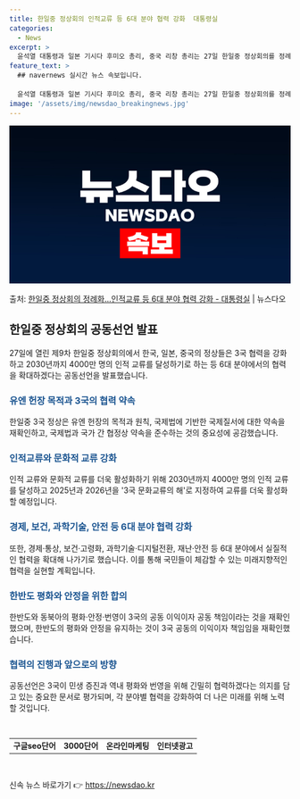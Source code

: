 ```yaml
---
title: 한일중 정상회의 인적교류 등 6대 분야 협력 강화  대통령실
categories:
  - News
excerpt: >
  윤석열 대통령과 일본 기시다 후미오 총리, 중국 리창 총리는 27일 한일중 정상회의를 정례화하는 등 3국 협…
feature_text: >
  ## navernews 실시간 뉴스 속보입니다.

  윤석열 대통령과 일본 기시다 후미오 총리, 중국 리창 총리는 27일 한일중 정상회의를 정례화하는 등 3국 협…
image: '/assets/img/newsdao_breakingnews.jpg'
---
```


![뉴스다오 속보](/assets/img/newsdao_breakingnews.jpg)

<p>출처: <a href="https://newsdao.kr/3922" rel="dofollow">한일중 정상회의 정례화…인적교류 등 6대 분야 협력 강화 - 대통령실</a> | 뉴스다오</p>

<h2 data-ke-size="size26">한일중 정상회의 공동선언 발표</h2>
<p data-ke-size="size16">27일에 열린 제9차 한일중 정상회의에서 한국, 일본, 중국의 정상들은 3국 협력을 강화하고 2030년까지 4000만 명의 인적 교류를 달성하기로 하는 등 6대 분야에서의 협력을 확대하겠다는 공동선언을 발표했습니다.</p>

<h3><b><span style="color: #1a5490;">유엔 헌장 목적과 3국의 협력 약속</span></b></h3>
<p data-ke-size="size16">한일중 3국 정상은 유엔 헌장의 목적과 원칙, 국제법에 기반한 국제질서에 대한 약속을 재확인하고, 국제법과 국가 간 협정상 약속을 준수하는 것의 중요성에 공감했습니다.</p>

<h3><b><span style="color: #1a5490;">인적교류와 문화적 교류 강화</span></b></h3>
<p data-ke-size="size16">인적 교류와 문화적 교류를 더욱 활성화하기 위해 2030년까지 4000만 명의 인적 교류를 달성하고 2025년과 2026년을 '3국 문화교류의 해'로 지정하여 교류를 더욱 활성화할 예정입니다.</p>

<h3><b><span style="color: #1a5490;">경제, 보건, 과학기술, 안전 등 6대 분야 협력 강화</span></b></h3>
<p data-ke-size="size16">또한, 경제·통상, 보건·고령화, 과학기술·디지털전환, 재난·안전 등 6대 분야에서 실질적인 협력을 확대해 나가기로 했습니다. 이를 통해 국민들이 체감할 수 있는 미래지향적인 협력을 실현할 계획입니다.</p>


<h3><b><span style="color: #1a5490;">한반도 평화와 안정을 위한 합의</span></b></h3>
<p data-ke-size="size16">한반도와 동북아의 평화·안정·번영이 3국의 공동 이익이자 공동 책임이라는 것을 재확인했으며, 한반도의 평화와 안정을 유지하는 것이 3국 공동의 이익이자 책임임을 재확인했습니다.</p>

<h3><b><span style="color: #1a5490;">협력의 진행과 앞으로의 방향</span></b></h3>
<p data-ke-size="size16">공동선언은 3국이 민생 증진과 역내 평화와 번영을 위해 긴밀히 협력하겠다는 의지를 담고 있는 중요한 문서로 평가되며, 각 분야별 협력을 강화하여 더 나은 미래를 위해 노력할 것입니다.</p>

<p data-ke-size="size16">&nbsp;</p>
<table>
  <tbody>
    <tr>
      <td style="text-align: center; height: 17px;"><b>구글seo단어</b></td>
      <td style="text-align: center; height: 17px;"><b>3000단어</b></td>
      <td style="text-align: center; height: 17px;"><b>온라인마케팅</b></td>
      <td style="text-align: center; height: 17px;"><b>인터넷광고</b></td>
    </tr>
  </tbody>
</table>
<p data-ke-size="size16">&nbsp;</p> 

신속 뉴스 바로가기 👉 <a href="https://newsdao.kr" rel="dofollow">https://newsdao.kr</a>


